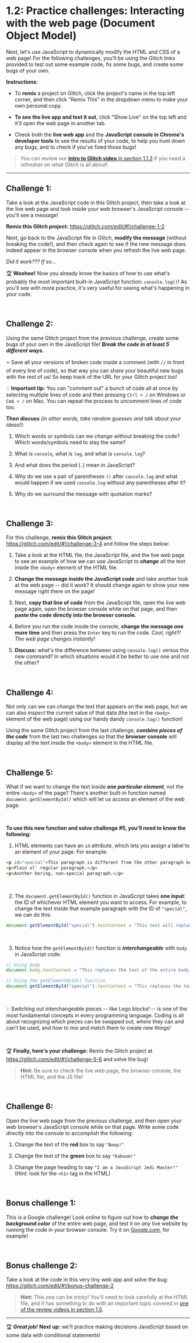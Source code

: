 # 1.2: Practice challenges: Interacting with the web page (Document Object Model)

Next, let's use JavaScript to dynamically modify the HTML and CSS of a web page! For the following challenges, you'll be using the Glitch links provided to test out some example code, fix some bugs, and create some bugs of your own.

**Instructions:**

  - To **remix** a project on Glitch, click the project's name in the top left corner, and then click "Remix This" in the dropdown menu to make your own personal copy.
  
  - **To see the live app and test it out**, click "Show Live" on the top left and it'll open the web page in another tab.

  - Check both the **live web app** and the **JavaScript console in Chrome's developer tools** to see the results of your code, to help you hunt down any bugs, and to check if you've fixed those bugs!

  > You can review our [**intro to Glitch video** in section 1.1.3](https://github.com/LearnTeachCode/intro-javascript-class/blob/march-2018/week-1/1-1-initial-tools-intro.md#113-intro-to-glitch) if you need a refresher on what Glitch is all about!

<hr/>

## Challenge 1: 

Take a look at the JavaScript code in this Glitch project, then take a look at the live web page and look inside your web browser's JavaScript console -- you'll see a message!

**Remix this Glitch project:** https://glitch.com/edit/#!/challenge-1-2

Next, go back to the JavaScript file in Glitch, **modify the message** (without breaking the code!), and then check again to see if the new message does indeed appear in the browser console when you refresh the live web page.

*Did it work??? If so...*

:trophy: **Woohoo!** Now you already know the basics of how to use what's probably the most important built-in JavaScript function: `console.log()`! As you'll see with more practice, it's very useful for seeing what's happening in your code.

<br/>

## Challenge 2:

Using the same Glitch project from the previous challenge, create some bugs of your own in the JavaScript file! ***Break the code in at least 5 different ways.***

:star: Save all your versions of broken code inside a comment (with `//` in front of every line of code), so that way you can share your beautiful new bugs with the rest of us! So keep track of the URL for your Glitch project too!

:bulb: **Important tip:** You can "comment out" a bunch of code all at once by selecting multiple lines of code and then pressing `Ctrl + /` on Windows or `Cmd + /` on Mac. You can repeat the process to *uncomment* lines of code too.

**Then discuss** *(in other words, take random guesses and talk about your ideas!)*:

  1. Which words or symbols can we *change* without breaking the code? Which words/symbols need to stay the same?

  2. What is `console`, what is `log`, and what is `console.log`?
  
  3. And what does the period (`.`) mean in JavaScript?
  
  4. Why do we use a pair of parentheses `()` after `console.log` and what would happen if we used `console.log` without any parentheses after it?
  
  5. Why do we surround the message with quotation marks?

<br/>


## Challenge 3:

For this challenge, **remix this Glitch project:** https://glitch.com/edit/#!/challenge-3-4 and follow the steps below:

  1. Take a look at the HTML file, the JavaScript file, and the live web page to see an example of how we can use JavaScript to ***change*** all the text inside the `<body>` element of the HTML file.

  2. **Change the message inside the JavaScript code** and take another look at the web page -- did it work? It should change again to show your new message right there on the page!

  3. Next, **copy that line of code** from the JavaScript file, open the live web page again, open the browser console while on that page, and then **paste the code directly into the browser console.**
  
  4. Before you run the code inside the console, **change the message one more time** and then press the `Enter` key to run the code. *Cool, right?! The web page changes instantly!*

  5. **Discuss:** what's the difference between using `console.log()` versus this new command? In which situations would it be better to use one and not the other?

<br/>


## Challenge 4:

Not only can we can *change* the text that appears on the web page, but we can also *inspect* the current value of that data (the text in the `<body>` element of the web page) using our handy dandy `console.log()` function!

Using the same Glitch project from the last challenge, ***combine pieces of the code*** from the last two challenges so that the **browser console** will display all the text inside the `<body>` element in the HTML file.


<br/>


## Challenge 5:

What if we want to change the text inside ***one particular element***, not the entire `<body>` of the page? There's another built-in function named `document.getElementById()` which will let us access an element of the web page.

<br>

**To use this new function and solve challenge #5, you'll need to know the following:**

  1. HTML elements can have an `id` attribute, which lets you assign a label to an element of your page. For example:
  
```html
<p id="special">This paragraph is different from the other paragraph below!</p>
<p>Plain ol' regular paragraph.</p>
<p>Another boring, non-special paragraph.</p>
```

<br>

  2. The `document.getElementById()` function in JavaScript takes **one input**: the ID of whichever HTML element you want to access. For example, to change the text inside that example paragraph with the ID of `"special"`, we can do this:
  
```javascript
document.getElementById("special").textContent = "This text will replace what the text of that special paragraph.";
```

<br>

  3. Notice how the `getElementById()` function is ***interchangeable*** with `body` in JavaScript code:

```javascript
// Using body
document.body.textContent = "This replaces the text of the entire body element.";

// Using the getElementById() function
document.getElementById("special").textContent = "This replaces the text of that special paragraph.";
```

<br>

:bulb: Switching out interchangeable pieces -- like Lego blocks! -- is one of the most fundamental concepts in every programming language. Coding is all about recognizing *which* pieces can be swapped out, *where* they can and can't be used, and *how* to mix and match them to create new things!

<br>

:trophy: **Finally, here's your challenge:** Remix the Glitch project at https://glitch.com/edit/#!/challenge-5-6 and solve the bug!

  > **Hint:** Be sure to check the live web page, the browser console, the HTML file, and the JS file!

<br/>


## Challenge 6:

Open the live web page from the previous challenge, and then open your web browser's JavaScript console while on that page. Write some code *directly* into the console to accomplish the following:

  1. Change the text of the **red** box to say `"Beep!"`
  
  2. Change the text of the **green** box to say `"Kaboom!"`
  
  3. Change the page heading to say `"I am a JavaScript Jedi Master!"` (Hint: look for the `<h1>` tag in the HTML)

<br/>


## Bonus challenge 1:

This is a Google challenge! Look online to figure out how to ***change the background color*** of the entire web page, and test it on *any* live website by running the code in your browser console. Try it on [Google.com](https://www.google.com/), for example!

<br/>


## Bonus challenge 2:

Take a look at the code in this very tiny web app and solve the bug:<br/>
https://glitch.com/edit/#!/bonus-challenge-2

  > **Hint:** This one can be *tricky!* You'll need to look carefully at the HTML file, and it has something to do with an important topic covered in [one of the review videos in section 1.5](https://github.com/LearnTeachCode/intro-javascript-class/blob/march-2018/week-1/1-5-review-hangman-game.md).


<hr/>

:trophy: ***Great job!*** **Next up:** we'll practice making decisions JavaScript based on some data with conditional statements!
